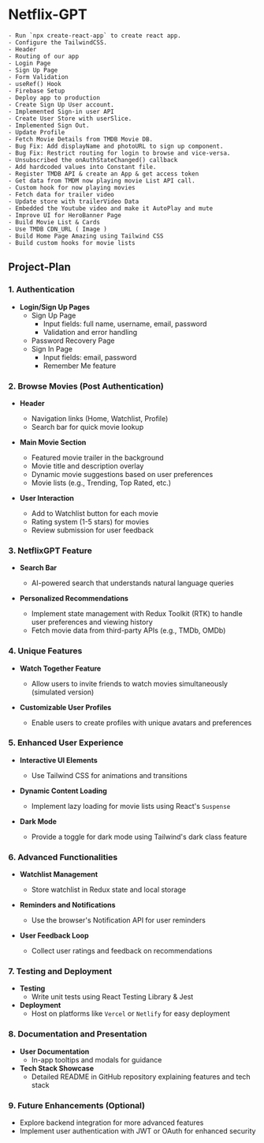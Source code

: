 # Netflix-GPT

    - Run `npx create-react-app` to create react app.
    - Configure the TailwindCSS.
    - Header
    - Routing of our app
    - Login Page
    - Sign Up Page
    - Form Validation 
    - useRef() Hook
    - Firebase Setup
    - Deploy app to production 
    - Create Sign Up User account.
    - Implemented Sign-in user API
    - Create User Store with userSlice.
    - Implemented Sign Out.
    - Update Profile
    - Fetch Movie Details from TMDB Movie DB.
    - Bug Fix: Add displayName and photoURL to sign up component.
    - Bug Fix: Restrict routing for login to browse and vice-versa.
    - Unsubscribed the onAuthStateChanged() callback
    - Add hardcoded values into Constant file.
    - Register TMDB API & create an App & get access token
    - Get data from TMDM now playing movie List API call.
    - Custom hook for now playing movies
    - Fetch data for trailer video
    - Update store with trailerVideo Data
    - Embedded the Youtube video and make it AutoPlay and mute
    - Improve UI for HeroBanner Page
    - Build Movie List & Cards
    - Use TMDB CDN_URL ( Image )
    - Build Home Page Amazing using Tailwind CSS
    - Build custom hooks for movie lists

## Project-Plan

### 1. Authentication

- **Login/Sign Up Pages**
  - Sign Up Page
    - Input fields: full name, username, email, password
    - Validation and error handling
  - Password Recovery Page
  - Sign In Page
    - Input fields: email, password
    - Remember Me feature

### 2. Browse Movies (Post Authentication)

- **Header**
  - Navigation links (Home, Watchlist, Profile)
  - Search bar for quick movie lookup
  
- **Main Movie Section**
  - Featured movie trailer in the background
  - Movie title and description overlay
  - Dynamic movie suggestions based on user preferences
  - Movie lists (e.g., Trending, Top Rated, etc.)

- **User Interaction**
  - Add to Watchlist button for each movie
  - Rating system (1-5 stars) for movies
  - Review submission for user feedback

### 3. NetflixGPT Feature

- **Search Bar**
  - AI-powered search that understands natural language queries

- **Personalized Recommendations**
  - Implement state management with Redux Toolkit (RTK) to handle user preferences and viewing history
  - Fetch movie data from third-party APIs (e.g., TMDb, OMDb)

### 4. Unique Features

- **Watch Together Feature**
  - Allow users to invite friends to watch movies simultaneously (simulated version)

- **Customizable User Profiles**
  - Enable users to create profiles with unique avatars and preferences

### 5. Enhanced User Experience

- **Interactive UI Elements**
  - Use Tailwind CSS for animations and transitions

- **Dynamic Content Loading**
  - Implement lazy loading for movie lists using React's `Suspense`

- **Dark Mode**
  - Provide a toggle for dark mode using Tailwind's dark class feature

### 6. Advanced Functionalities

- **Watchlist Management**
  - Store watchlist in Redux state and local storage

- **Reminders and Notifications**
  - Use the browser's Notification API for user reminders

- **User Feedback Loop**
  - Collect user ratings and feedback on recommendations

### 7. Testing and Deployment

- **Testing**
  - Write unit tests using React Testing Library & Jest
- **Deployment**
  - Host on platforms like `Vercel` or `Netlify` for easy deployment

### 8. Documentation and Presentation

- **User Documentation**
  - In-app tooltips and modals for guidance
- **Tech Stack Showcase**
  - Detailed README in GitHub repository explaining features and tech stack

### 9. Future Enhancements (Optional)

- Explore backend integration for more advanced features
- Implement user authentication with JWT or OAuth for enhanced security
